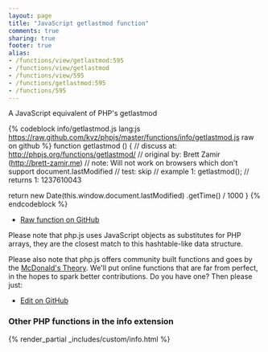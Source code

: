 ```yaml
---
layout: page
title: "JavaScript getlastmod function"
comments: true
sharing: true
footer: true
alias:
- /functions/view/getlastmod:595
- /functions/view/getlastmod
- /functions/view/595
- /functions/getlastmod:595
- /functions/595
---
```

<!-- Generated by Rakefile:build -->
A JavaScript equivalent of PHP's getlastmod

{% codeblock info/getlastmod.js lang:js https://raw.github.com/kvz/phpjs/master/functions/info/getlastmod.js raw on github %}
function getlastmod () {
  //  discuss at: http://phpjs.org/functions/getlastmod/
  // original by: Brett Zamir (http://brett-zamir.me)
  //        note: Will not work on browsers which don't support document.lastModified
  //        test: skip
  //   example 1: getlastmod();
  //   returns 1: 1237610043

  return new Date(this.window.document.lastModified)
    .getTime() / 1000
}
{% endcodeblock %}

 - [Raw function on GitHub](https://github.com/kvz/phpjs/blob/master/functions/info/getlastmod.js)

Please note that php.js uses JavaScript objects as substitutes for PHP arrays, they are 
the closest match to this hashtable-like data structure. 

Please also note that php.js offers community built functions and goes by the 
[McDonald's Theory](https://medium.com/what-i-learned-building/9216e1c9da7d). We'll put online 
functions that are far from perfect, in the hopes to spark better contributions. 
Do you have one? Then please just: 

 - [Edit on GitHub](https://github.com/kvz/phpjs/edit/master/functions/info/getlastmod.js)


### Other PHP functions in the info extension
{% render_partial _includes/custom/info.html %}
